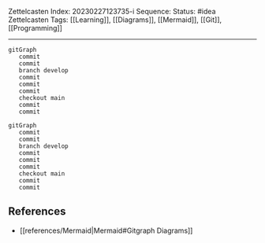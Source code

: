 Zettelcasten Index: 20230227123735-i
Sequence:
Status: #idea
Zettelcasten Tags: [[Learning]], [[Diagrams]], [[Mermaid]], [[Git]], [[Programming]]

---

```
gitGraph
   commit
   commit
   branch develop
   commit
   commit
   commit
   checkout main
   commit
   commit
```

```mermaid
gitGraph
   commit
   commit
   branch develop
   commit
   commit
   commit
   checkout main
   commit
   commit
```

## References
- [[references/Mermaid|Mermaid#Gitgraph Diagrams]]